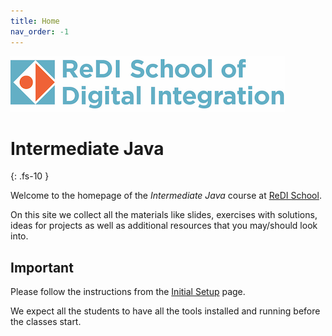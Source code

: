 ```yaml
---
title: Home
nav_order: -1
---
```


![ReDI School](redi_banner.png)
# Intermediate Java
{: .fs-10 }

Welcome to the homepage of the _Intermediate Java_ course at [ReDI School](https://www.redi-school.org).

On this site we collect all the materials like slides, exercises with solutions, ideas for projects
as well as additional resources that you may/should look into.

## Important

Please follow the instructions from the [Initial Setup](./00-initial-setup) page.

We expect all the students to have all the tools installed and running before the classes start.
